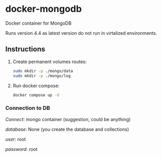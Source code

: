 # docker-mongodb
Docker container for MongoDB

Runs version 4.4 as latest version do not run in virtalized environments.

## Instructions

1. Create permanent volumes routes:

    ```bash
    sudo mkdir -p ./mongo/data
    sudo mkdir -p ./mongo/log
    ```

2. Run docker compose:

    ```bash
    docker compose up -d
    ```

### Connection to DB

*Connect*: mongo container    (suggestion, could be anything)

*database*: None (you create the database and collections)

*user*: root

*password*: root